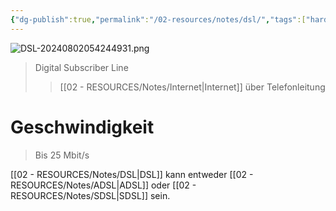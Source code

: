 ```yaml
---
{"dg-publish":true,"permalink":"/02-resources/notes/dsl/","tags":["hardware","netzwerk"]}
---
```


![DSL-20240802054244931.png](/img/user/02%20-%20RESOURCES/Files/DSL-20240802054244931.png)
>Digital Subscriber Line
>>[[02 - RESOURCES/Notes/Internet\|Internet]] über Telefonleitung

# Geschwindigkeit
>Bis 25 Mbit/s

[[02 - RESOURCES/Notes/DSL\|DSL]] kann entweder [[02 - RESOURCES/Notes/ADSL\|ADSL]] oder [[02 - RESOURCES/Notes/SDSL\|SDSL]] sein.
